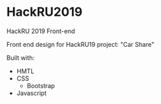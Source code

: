 # HackRU2019
HackRU 2019 Front-end

Front end design for HackRU19 project: "Car Share" 

Built with:
 - HMTL
 - CSS
    - Bootstrap
 - Javascript 
 
 

